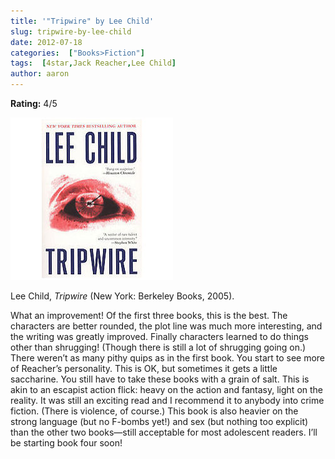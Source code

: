 ```yaml
---
title: '"Tripwire" by Lee Child'
slug: tripwire-by-lee-child
date: 2012-07-18
categories:  ["Books>Fiction"]
tags:  [4star,Jack Reacher,Lee Child]
author: aaron
---
```


**Rating:** 4/5

![Book cover](cover6.jpg "Tripwire")

Lee Child, *Tripwire* (New York: Berkeley Books, 2005).

What an improvement! Of the first three books, this is the best. The characters are better rounded, the plot line was much more interesting, and the writing was greatly improved. Finally characters learned to do things other than shrugging! (Though there is still a lot of shrugging going on.) There weren’t as many pithy quips as in the first book. You start to see more of Reacher’s personality. This is OK, but sometimes it gets a little saccharine. You still have to take these books with a grain of salt. This is akin to an escapist action flick: heavy on the action and fantasy, light on the reality. It was still an exciting read and I recommend it to anybody into crime fiction. (There is violence, of course.) This book is also heavier on the strong language (but no F-bombs yet!) and sex (but nothing too explicit) than the other two books—still acceptable for most adolescent readers. I’ll be starting book four soon!
